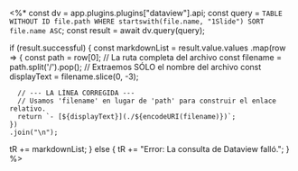 <%*
const dv = app.plugins.plugins["dataview"].api;
const query = `
TABLE WITHOUT ID file.path
WHERE startswith(file.name, "1Slide")
SORT file.name ASC
`;
const result = await dv.query(query);

if (result.successful) {
  const markdownList = result.value.values
    .map(row => {
      const path = row[0]; // La ruta completa del archivo
      const filename = path.split('/').pop(); // Extraemos SÓLO el nombre del archivo
      const displayText = filename.slice(0, -3);
      
      // --- LA LÍNEA CORREGIDA ---
      // Usamos 'filename' en lugar de 'path' para construir el enlace relativo.
      return `- [${displayText}](./${encodeURI(filename)})`;
    })
    .join("\n");
  
  tR += markdownList;
} else {
  tR += "Error: La consulta de Dataview falló.";
}
%>



